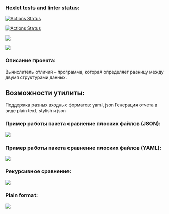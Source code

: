 ### Hexlet tests and linter status:
[![Actions Status](https://github.com/Alexandr071990/python-project-50/actions/workflows/hexlet-check.yml/badge.svg)](https://github.com/Alexandr071990/python-project-50/actions)

[![Actions Status](https://github.com/Alexandr071990/python-project-50/actions/workflows/project-check.yml/badge.svg)](https://github.com/Alexandr071990/python-project-50/actions)

<a href="https://codeclimate.com/github/Alexandr071990/python-project-50/maintainability"><img src="https://api.codeclimate.com/v1/badges/7e643bf38969c832977b/maintainability" /></a>

<a href="https://codeclimate.com/github/Alexandr071990/python-project-50/test_coverage"><img src="https://api.codeclimate.com/v1/badges/7e643bf38969c832977b/test_coverage" /></a>


### Описание проекта:
Вычислитель отличий – программа, которая определяет разницу между двумя структурами данных.

## Возможности утилиты:

Поддержка разных входных форматов: yaml, json
Генерация отчета в виде plain text, stylish и json


### Пример работы пакета сравнение плоских файлов (JSON):
<a href="https://asciinema.org/a/Si2BFQn0jWTcmMq645xIpfXIU" target="_blank"><img src="https://asciinema.org/a/Si2BFQn0jWTcmMq645xIpfXIU.svg" /></a>

### Пример работы пакета сравнение плоских файлов (YAML):
<a href="https://asciinema.org/a/LwQHni9T481G7SFKfYXdReKuG" target="_blank"><img src="https://asciinema.org/a/LwQHni9T481G7SFKfYXdReKuG.svg" /></a>

### Рекурсивное сравнение:
<a href="https://asciinema.org/a/jdyG3Ray1cePhZuHL3CRzm8Ds" target="_blank"><img src="https://asciinema.org/a/jdyG3Ray1cePhZuHL3CRzm8Ds.svg" /></a>

### Plain format:
<a href="https://asciinema.org/a/wqzPjgnoBjYsrxXzF5PJrcDRK" target="_blank"><img src="https://asciinema.org/a/wqzPjgnoBjYsrxXzF5PJrcDRK.svg" /></a>
